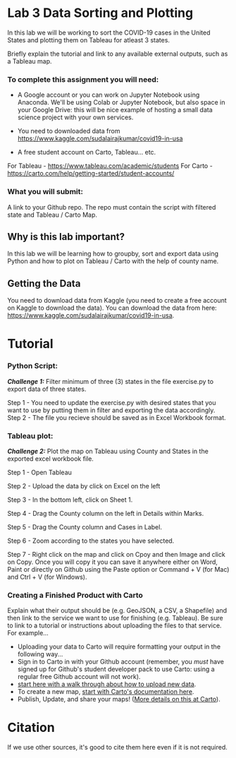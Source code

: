 # Lab 3 Data Sorting and Plotting

In this lab we will be working to sort the COVID-19 cases in the United States and plotting them on Tableau for atleast 3 states.


Briefly explain the tutorial and link to any available external outputs, such as a Tableau map.   

### To complete this assignment you will need:
- A Google account or you can work on Jupyter Notebook using Anaconda. We'll be using Colab or Jupyter Notebook, but also space in your Google Drive: this will be nice example of hosting a small data science project with your own services.

- You need to downloaded data from https://www.kaggle.com/sudalairajkumar/covid19-in-usa
- A free student account on Carto, Tableau... etc. 

For Tableau - https://www.tableau.com/academic/students
For Carto - https://carto.com/help/getting-started/student-accounts/

### What you will submit:
A link to your Github repo. The repo must contain the script with filtered state and Tableau / Carto Map. 

## Why is this lab important?
In this lab we will be learning how to groupby, sort and export data using Python and how to plot on Tableau / Carto with the help of county name.

## Getting the Data
You need to download data from Kaggle (you need to create a free account on Kaggle to download the data). You can download the data from here: https://www.kaggle.com/sudalairajkumar/covid19-in-usa.
# Tutorial

### Python Script: 
***Challenge 1:*** Filter minimum of three (3) states in the file exercise.py to export data of three states.

Step 1 - You need to update the exercise.py with desired states that you want to use by putting them in filter and exporting the data accordingly.  
Step 2 - The file you recieve should be saved as in Excel Workbook format. 

### Tableau plot:
***Challenge 2:*** Plot the map on Tableau using County and States in the exported excel workbook file.

Step 1 - Open Tableau

Step 2 - Upload the data by click on Excel on the left

Step 3 - In the bottom left, click on Sheet 1.

Step 4 - Drag the County column on the left in Details within Marks.

Step 5 - Drag the County column and Cases in Label.

Step 6 - Zoom according to the states you have selected.

Step 7 - Right click on the map and click on Cpoy and then Image and click on Copy. Once you will copy it you can save it anywhere either on Word, Paint or directly on Github using the Paste option or Command + V (for Mac) and Ctrl + V (for Windows).

### Creating a Finished Product with Carto
Explain what their output should be (e.g. GeoJSON, a CSV, a Shapefile) and then link to the service we want to use for finishing (e.g. Tableau). Be sure to link to a tutorial or instructions about uploading the files to that service. For example...
- Uploading your data to Carto will require formatting your output in the following way... 
- Sign in to Carto in with your Github account (remember, you *must* have signed up for Github's student developer pack to use Carto: using a regular free Github account will not work). 
- [start here with a walk through about how to upload new data](https://carto.com/help/tutorials/getting-started-with-carto-builder/).
- To create a new map, [start with Carto's documentation here](https://carto.com/help/tutorials/using-builder/).
- Publish, Update, and share your maps! ([More details on this at Carto](https://carto.com/help/tutorials/publishing-and-sharing-maps/)). 

# Citation
If we use other sources, it's good to cite them here even if it is not required. 
